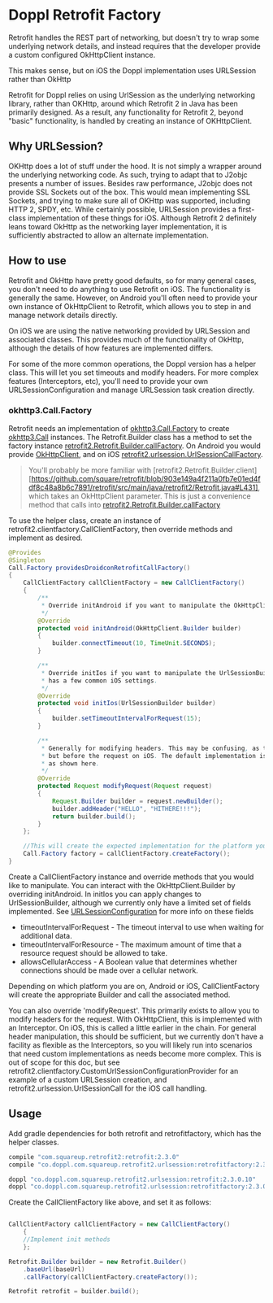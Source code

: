 # Doppl Retrofit Factory

Retrofit handles the REST part of networking, but doesn't try to wrap some underlying
network details, and instead requires that the developer provide a custom configured
OkHttpClient instance.

This makes sense, but on iOS the Doppl implementation uses URLSession rather than OkHttp

Retrofit for Doppl relies on using UrlSession as the underlying networking
library, rather than OKHttp, around which Retrofit 2 in Java has been primarily
designed. As a result, any functionality for Retrofit 2, beyond "basic" functionality,
is handled by creating an instance of OKHttpClient.

## Why URLSession?

OKHttp does a lot of stuff under the hood. It is not simply a wrapper around
the underlying networking code. As such, trying to adapt that to J2objc presents
a number of issues. Besides raw performance, J2objc does not provide SSL
Sockets out of the box. This would mean implementing SSL Sockets, and trying
to make sure all of OKHttp was supported, including HTTP 2, SPDY, etc. While
certainly possible, URLSession provides a first-class implementation of these
things for iOS. Although Retrofit 2 definitely leans toward OkHttp as the
networking layer implementation, it is sufficiently abstracted to allow an alternate
implementation.

## How to use

Retrofit and OkHttp have pretty good defaults, so for many general cases, you don't need
to do anything to use Retrofit on iOS. The functionality is generally the same. However,
on Android you'll often need to provide your own instance of OkHttpClient to Retrofit,
which allows you to step in and manage network details directly.

On iOS we are using the native networking provided by URLSession and associated classes.
This provides much of the functionality of OkHttp, although the details of how features
are implemented differs.

For some of the more common operations, the Doppl version has a helper class. This will
let you set timeouts and modify headers. For more complex features (Interceptors, etc), you'll
need to provide your own URLSessionConfiguration and manage URLSession task creation directly.

### okhttp3.Call.Factory

Retrofit needs an implementation of [okhttp3.Call.Factory][Call.Factory] to create [okhttp3.Call][Call]
instances. The Retrofit.Builder class has a method to set the factory instance
[retrofit2.Retrofit.Builder.callFactory][callFactory]. On Android you would provide [OkHttpClient][web-OkHttpClient],
and on iOS [retrofit2.urlsession.UrlSessionCallFactory][gh-UrlSessionCallFactory].

> You'll probably be more familiar with [retrofit2.Retrofit.Builder.client][https://github.com/square/retrofit/blob/903e149a4f211a0fb7e01ed4fdf8c48a8b6c7891/retrofit/src/main/java/retrofit2/Retrofit.java#L431], which
> takes an OkHttpClient parameter. This is just a convenience method that calls into
> [retrofit2.Retrofit.Builder.callFactory][callFactory]

To use the helper class, create an instance of retrofit2.clientfactory.CallClientFactory, then override methods and
implement as desired.

```java
@Provides
@Singleton
Call.Factory providesDroidconRetrofitCallFactory()
{
    CallClientFactory callClientFactory = new CallClientFactory()
    {
        /**
         * Override initAndroid if you want to manipulate the OkHttpClient.Builder
         */
        @Override
        protected void initAndroid(OkHttpClient.Builder builder)
        {
            builder.connectTimeout(10, TimeUnit.SECONDS);
        }

        /**
         * Override initIos if you want to manipulate the UrlSessionBuilder. This class
         * has a few common iOS settings.
         */
        @Override
        protected void initIos(UrlSessionBuilder builder)
        {
            builder.setTimeoutIntervalForRequest(15);
        }

        /**
         * Generally for modifying headers. This may be confusing, as this is called in an interceptor on Android
         * but before the request on iOS. The default implementation is a passthrough, but you can modify headers
         * as shown here.
         */
        @Override
        protected Request modifyRequest(Request request)
        {
            Request.Builder builder = request.newBuilder();
            builder.addHeader("HELLO", "HITHERE!!!");
            return builder.build();
        }
    };

    //This will create the expected implementation for the platform you're currently running on.
    Call.Factory factory = callClientFactory.createFactory();
}
```

Create a CallClientFactory instance and override methods that you would like to manipulate. You can interact with the OkHttpClient.Builder
by overriding initAndroid. In initIos you can apply changes to UrlSessionBuilder, although we currently only have a limited set of
fields implemented. See [URLSessionConfiguration][urlsessionconfiguration] for more info on these fields

* timeoutIntervalForRequest - The timeout interval to use when waiting for additional data.
* timeoutIntervalForResource - The maximum amount of time that a resource request should be allowed to take.
* allowsCellularAccess - A Boolean value that determines whether connections should be made over a cellular network.

Depending on which platform you are on, Android or iOS, CallClientFactory will create the appropriate Builder and call the
associated method.

You can also override 'modifyRequest'. This primarily exists to allow you to modify headers for the request. With OkHttpClient,
this is implemented with an Interceptor. On iOS, this is called a little earlier in the chain. For general header
manipulation, this should be sufficient, but we currently don't have a facility as flexible as the Interceptors, so
you will likely run into scenarios that need custom implementations as needs become more complex. This is out of scope for this doc,
but see retrofit2.clientfactory.CustomUrlSessionConfigurationProvider for an example of a custom URLSession creation, and
retrofit2.urlsession.UrlSessionCall for the iOS call handling.

## Usage

Add gradle dependencies for both retrofit and retrofitfactory, which has the helper classes.

```gradle
compile "com.squareup.retrofit2:retrofit:2.3.0"
compile "co.doppl.com.squareup.retrofit2.urlsession:retrofitfactory:2.3.0"

doppl "co.doppl.com.squareup.retrofit2.urlsession:retrofit:2.3.0.10"
doppl "co.doppl.com.squareup.retrofit2.urlsession:retrofitfactory:2.3.0.10"
```

Create the CallClientFactory like above, and set it as follows:

```java

CallClientFactory callClientFactory = new CallClientFactory()
    {
    //Implement init methods
    };

Retrofit.Builder builder = new Retrofit.Builder()
    .baseUrl(baseUrl)
    .callFactory(callClientFactory.createFactory());

Retrofit retrofit = builder.build();
```

[urlsessionconfiguration]: https://developer.apple.com/documentation/foundation/urlsessionconfiguration
[Call]: https://square.github.io/okhttp/3.x/okhttp/okhttp3/Call.html
[Call.Factory]: https://square.github.io/okhttp/3.x/okhttp/okhttp3/Call.Factory.html
[client]: https://github.com/square/retrofit/blob/903e149a4f211a0fb7e01ed4fdf8c48a8b6c7891/retrofit/src/main/java/retrofit2/Retrofit.java#L431
[callFactory]: https://github.com/square/retrofit/blob/903e149a4f211a0fb7e01ed4fdf8c48a8b6c7891/retrofit/src/main/java/retrofit2/Retrofit.java#L440
[web-OkHttpClient]: https://square.github.io/okhttp/3.x/okhttp/okhttp3/OkHttpClient.html
[gh-UrlSessionCallFactory]: https://github.com/doppllib/retrofit/blob/doppl-2.3.0/retrofit/src/main/java/retrofit2/urlsession/UrlSessionCallFactory.java